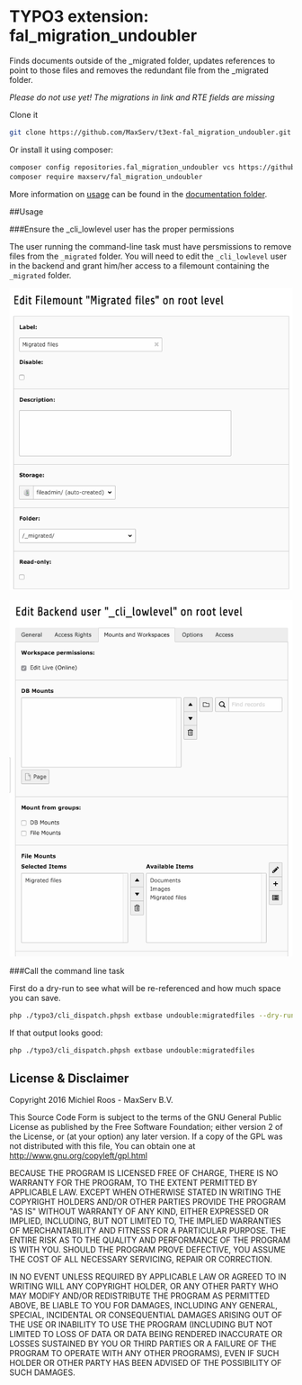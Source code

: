 # TYPO3 extension: fal_migration_undoubler
Finds documents outside of the _migrated folder, updates references to point to those files and removes the redundant file from the _migrated folder.

*_Please do not use yet! The migrations in link and RTE fields are missing_*

Clone it

```bash
git clone https://github.com/MaxServ/t3ext-fal_migration_undoubler.git fal_migration_undoubler
```

Or install it using composer:

```bash
composer config repositories.fal_migration_undoubler vcs https://github.com/MaxServ/t3ext-fal_migration_undoubler.git
composer require maxserv/fal_migration_undoubler
```
More information on [usage](Documentation/Usage/Index.rst) can be found in the [documentation folder](Documentation/Index.rst).

##Usage

###Ensure the _cli_lowlevel user has the proper permissions

The user running the command-line task must have persmissions to remove files from the `_migrated` folder. You will need to edit the `_cli_lowlevel` user in the backend and grant him/her access to a filemount containing the `_migrated` folder.

![Create a filemount with access to the _migrated folder](/Documentation/Images/Edit_filemount.png)

![Attach the filemount to the _cli_lowlevel user](/Documentation/Images/Edit_cli_lowlevel.png)

###Call the command line task

First do a dry-run to see what will be re-referenced and how much space you can save.

```bash
php ./typo3/cli_dispatch.phpsh extbase undouble:migratedfiles --dry-run
```

If that output looks good:

```bash
php ./typo3/cli_dispatch.phpsh extbase undouble:migratedfiles
```

## License & Disclaimer
Copyright 2016 Michiel Roos - MaxServ B.V.

This Source Code Form is subject to the terms of the GNU General Public License as published by the Free Software Foundation; either version 2 of the License, or (at your option) any later version. If a copy of the GPL was not distributed with this file, You can obtain one at http://www.gnu.org/copyleft/gpl.html

BECAUSE THE PROGRAM IS LICENSED FREE OF CHARGE, THERE IS NO WARRANTY FOR THE PROGRAM, TO THE EXTENT PERMITTED BY APPLICABLE LAW. EXCEPT WHEN OTHERWISE STATED IN WRITING THE COPYRIGHT HOLDERS AND/OR OTHER PARTIES PROVIDE THE PROGRAM "AS IS" WITHOUT WARRANTY OF ANY KIND, EITHER EXPRESSED OR IMPLIED, INCLUDING, BUT NOT LIMITED TO, THE IMPLIED WARRANTIES OF MERCHANTABILITY AND FITNESS FOR A PARTICULAR PURPOSE. THE ENTIRE RISK AS TO THE QUALITY AND PERFORMANCE OF THE PROGRAM IS WITH YOU. SHOULD THE PROGRAM PROVE DEFECTIVE, YOU ASSUME THE COST OF ALL NECESSARY SERVICING, REPAIR OR CORRECTION.

IN NO EVENT UNLESS REQUIRED BY APPLICABLE LAW OR AGREED TO IN WRITING WILL ANY COPYRIGHT HOLDER, OR ANY OTHER PARTY WHO MAY MODIFY AND/OR REDISTRIBUTE THE PROGRAM AS PERMITTED ABOVE, BE LIABLE TO YOU FOR DAMAGES, INCLUDING ANY GENERAL, SPECIAL, INCIDENTAL OR CONSEQUENTIAL DAMAGES ARISING OUT OF THE USE OR INABILITY TO USE THE PROGRAM (INCLUDING BUT NOT LIMITED TO LOSS OF DATA OR DATA BEING RENDERED INACCURATE OR LOSSES SUSTAINED BY YOU OR THIRD PARTIES OR A FAILURE OF THE PROGRAM TO OPERATE WITH ANY OTHER PROGRAMS), EVEN IF SUCH HOLDER OR OTHER PARTY HAS BEEN ADVISED OF THE POSSIBILITY OF SUCH DAMAGES.
